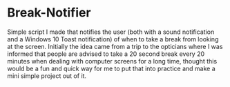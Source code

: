 # Break-Notifier

Simple script I made that notifies the user (both with a sound notification and a Windows 10 Toast notification) of when to take a break from looking at the screen.
Initially the idea came from a trip to the opticians where I was informed that people are advised to take a 20 second break every 20 minutes when dealing with computer screens for a long time, thought this would be a fun and quick way for me to put that into practice and make a mini simple project out of it.
